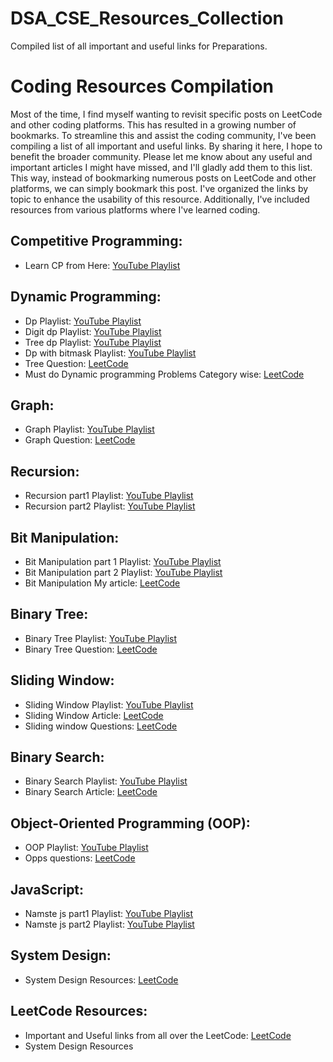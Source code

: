 # DSA_CSE_Resources_Collection
Compiled list of all important and useful links for Preparations.

# Coding Resources Compilation

Most of the time, I find myself wanting to revisit specific posts on LeetCode and other coding platforms. This has resulted in a growing number of bookmarks. To streamline this and assist the coding community, I've been compiling a list of all important and useful links. By sharing it here, I hope to benefit the broader community. Please let me know about any useful and important articles I might have missed, and I'll gladly add them to this list. This way, instead of bookmarking numerous posts on LeetCode and other platforms, we can simply bookmark this post. I've organized the links by topic to enhance the usability of this resource. Additionally, I've included resources from various platforms where I've learned coding.

## Competitive Programming:
- Learn CP from Here: [YouTube Playlist](https://youtube.com/playlist?list=PLauivoElc3ggagradg8MfOZreCMmXMmJ-&si=6yP2Sk6uFhRY9TJr)

## Dynamic Programming:
- Dp Playlist: [YouTube Playlist](https://youtu.be/nqowUJzG-iM?si=XhBVV4b4UphEYU13)
- Digit dp Playlist: [YouTube Playlist](https://youtube.com/playlist?list=PLb3g_Z8nEv1hB69JL9K7KfEyK8iQNj9nX&amp;si=omidkByI2QunkIqW)
- Tree dp Playlist: [YouTube Playlist](https://youtube.com/playlist?list=PLb3g_Z8nEv1j_BC-fmZWHFe6jmU_zv-8s&amp;si=GSep9Jo9cM6EMtGH)
- Dp with bitmask Playlist: [YouTube Playlist](https://youtube.com/playlist?list=PLb3g_Z8nEv1icFNrtZqByO1CrWVHLlO5g&amp;si=0WbocKW6u3AX-5kJ)
- Tree Question: [LeetCode](https://leetcode.com/list/9ak7i9wv/)
- Must do Dynamic programming Problems Category wise: [LeetCode](https://leetcode.com/discuss/general-discussion/1050391/Must-do-Dynamic-programming-Problems-Catefory-wise)

## Graph:
- Graph Playlist: [YouTube Playlist](https://youtube.com/playlist?list=PL4WwUkr0wZUTcTyJbjTQyrMhzcJqlNTDV&amp;si=PYwdzp_NxGLBZvCP)
- Graph Question: [LeetCode](https://leetcode.com/discuss/general-discussion/655708/graph-for-beginners-problems-pattern-sample-solutions/)

## Recursion:
- Recursion part1 Playlist: [YouTube Playlist](https://youtube.com/playlist?list=PL-Jc9J83PIiFxaBahjslhBD1LiJAV7nKs&amp;si=lmFlfgpTIBV79EfG)
- Recursion part2 Playlist: [YouTube Playlist](https://youtube.com/playlist?list=PL-Jc9J83PIiHO9SQ6lxGuDsZNt2mkHEn0&amp;si=K0ga5o_bWe7Ea1_8)

## Bit Manipulation:
- Bit Manipulation part 1 Playlist: [YouTube Playlist](https://youtube.com/playlist?list=PL8BQKa5-h-7Hi6XlrKQm4zfN8o3nvYNZV&amp;si=3HZtrPWUIKQ7qD3J)
- Bit Manipulation part 2 Playlist: [YouTube Playlist](https://youtube.com/playlist?list=PL-Jc9J83PIiFJRioti3ZV7QabwoJK6eKe&amp;si=WjiOvX38rTKv1qSO)
- Bit Manipulation My article: [LeetCode](https://leetcode.com/discuss/interview-question/3695233/all-types-of-patterns-for-bits-manipulations-and-how-to-use-it)

## Binary Tree:
- Binary Tree Playlist: [YouTube Playlist](https://youtube.com/playlist?list=PLjhq5EHRYAeLdh0xtn2v7wbQsVc8WAB2e&amp;si=jg3QAWdYQV36pmdq)
- Binary Tree Question: [LeetCode](https://leetcode.com/discuss/study-guide/1212004/binary-trees-study-guide)

## Sliding Window:
- Sliding Window Playlist: [YouTube Playlist](https://youtu.be/EHCGAZBbB88?si=nlUtvHTvV-o9btEy)
- Sliding Window Article: [LeetCode](https://leetcode.com/discuss/study-guide/3722472/sliding-window-technique-a-comprehensive-guide)
- Sliding window Questions: [LeetCode](https://leetcode.com/discuss/study-guide/1773891/Sliding-Window-Technique-and-Question-Bank)

## Binary Search:
- Binary Search Playlist: [YouTube Playlist](https://youtube.com/playlist?list=PLk_DdB3uhk2BjfrjntSvnH1Ubj8XgJPPY&amp;si=dKQXj89rp1wa5QYx)
- Binary Search Article: [LeetCode](https://leetcode.com/discuss/study-guide/3726061/binary-search-a-comprehensive-guide)

## Object-Oriented Programming (OOP):
- OOP Playlist: [YouTube Playlist](https://youtube.com/playlist?list=PLzV7y3M1N8nEyt3iNCZxL5ZyU_-rJjL5Z&amp;si=x7YYtSXlKQwzw9BA)
- Opps questions: [LeetCode](https://leetcode.com/discuss/interview-question/3828150/OOPS-Cheatsheet-for-Interviews-or-30-questions)

## JavaScript:
- Namste js part1 Playlist: [YouTube Playlist](https://youtube.com/playlist?list=PLlasXeu85E9cQ32gLCvAvr9vNaUccPVNP&amp;si=qxx8HCI0SpMH-qwP)
- Namste js part2 Playlist: [YouTube Playlist](https://youtube.com/playlist?list=PLlasXeu85E9eWOpw9jxHOQyGMRiBZ60aX&amp;si=lfDf6Wal3jW1T2J_)

## System Design:
- System Design Resources: [LeetCode](https://leetcode.com/discuss/interview-question/1140451/helpful-list-of-leetcode-posts-on-system-design-at-facebook-google-amazon-uber-microsoft)

## LeetCode Resources:
- Important and Useful links from all over the LeetCode: [LeetCode](https://leetcode.com/discuss/general-discussion/665604/important-and-useful-links-from-all-over-the-leetcode)
- System Design Resources

